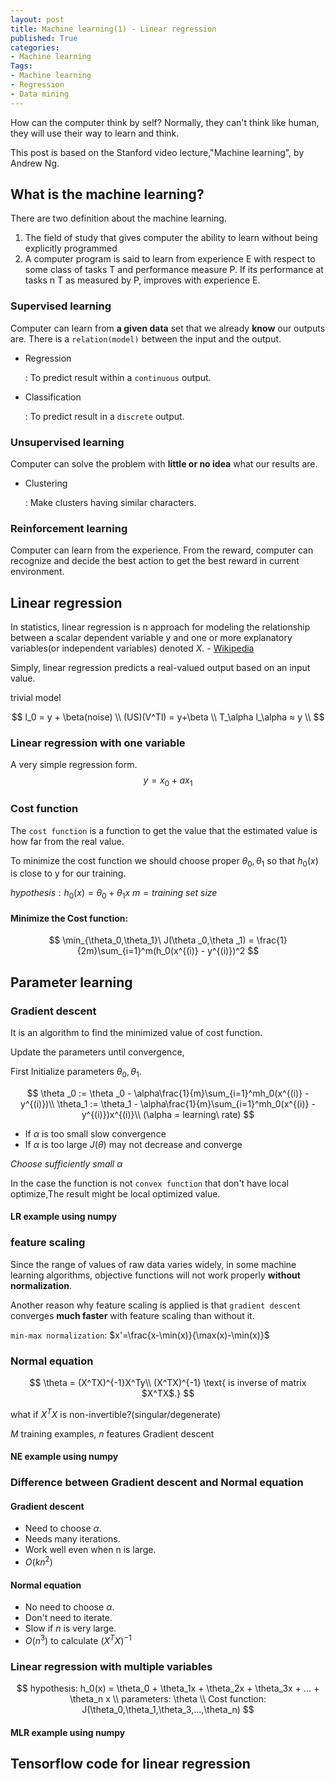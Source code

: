 ```yaml
---
layout: post
title: Machine learning(1) - Linear regression
published: True
categories:
- Machine learning
Tags:
- Machine learning
- Regression
- Data mining
---
```




How can the computer think by self? Normally, they can't think like human, they will use their way to learn and think.

This post is based on the Stanford video lecture,"Machine learning", by Andrew Ng.

<!--more-->



## What is the machine learning?

There are two definition about the machine learning.

1. The field of study that gives computer the ability to learn without being explicitly programmed
2. A computer program is said to learn from experience E with respect to some class of tasks T and performance measure P. If its performance at tasks n T as measured by P, improves with experience E.



### Supervised learning

Computer can learn from  **a given data** set that we already **know** our outputs are. There is a `relation(model)` between the input and the output.

- Regression

  : To predict result within a `continuous` output.

- Classification

  : To predict result in a `discrete` output.



### Unsupervised learning

Computer can solve the problem with **little or no idea** what our results are.

- Clustering

  : Make clusters having similar characters.



### Reinforcement learning

Computer can learn from the experience. From the reward, computer can recognize and decide the best action to get the best reward in current environment.



## Linear regression

In statistics, linear regression is n approach for modeling the relationship between a scalar dependent variable y and one or more explanatory variables(or independent variables) denoted $X$. - [Wikipedia][1]



Simply, linear regression predicts a real-valued output based on an input value.

trivial model

$$
l_0 = y + \beta(noise) \\
(US)(V^Tl) = y+\beta \\
T_\alpha l_\alpha ≈ y \\
$$



### Linear regression with one variable

A very simple regression form.
$$
y = x_0+ax_1
$$



### Cost function

The `cost function` is a function to get the value that the estimated value is how far from the real value.

To minimize the cost function we should choose proper $\theta_0,\theta_1$ so that $h_0(x)$ is close to y for our training.



$hypothesis: h_0(x) = \theta_0 + \theta_1x$
$m=training\ set\ size$



#### Minimize the Cost function:

$$
\min_{\theta_0,\theta_1}\ J(\theta
_0,\theta
_1) = \frac{1}{2m}\sum_{i=1}^m(h_0(x^{(i)} - y^{(i)})^2
$$



## Parameter learning



### Gradient descent

It is an algorithm to find the minimized value of cost function.



Update the parameters until convergence,

First Initialize parameters $\theta_0,\theta_1$.


$$
\theta
_0 := \theta
_0 - \alpha\frac{1}{m}\sum_{i=1}^mh_0(x^{(i)} - y^{(i)})\\
\theta_1 := \theta_1 - \alpha\frac{1}{m}\sum_{i=1}^mh_0(x^{(i)} - y^{(i)})x^{(i)}\\
(\alpha = learning\ rate)
$$



- If $\alpha$ is too small slow convergence
- If $\alpha$ is too large $J(\theta)$ may not decrease and converge

*Choose sufficiently small $\alpha$*



In the case the function is not `convex function` that don't have local optimize,The result might be local optimized value.



#### LR example using numpy

<script src="https://gist.github.com/Shephexd/e4d259394d557968a5bc8b6d8684f9b1.js?file=LR.py"></script>

<script src="https://gist.github.com/Shephexd/e4d259394d557968a5bc8b6d8684f9b1.js?file=LR.png"></script>

### feature scaling

Since the range of values of raw data varies widely, in some machine learning algorithms, objective functions will not work properly **without normalization**.

Another reason why feature scaling is applied is that `gradient descent` converges **much faster** with feature scaling than without it.



`min-max normalization`: $x'=\frac{x-\min(x)}{\max(x)-\min(x)}$





### Normal equation




$$
\theta = (X^TX)^{-1}X^Ty\\
(X^TX)^{-1} \text{ is inverse of matrix $X^TX$.}
$$

what if $X^TX$ is non-invertible?(singular/degenerate)



$M$ training examples, $n$ features Gradient descent



#### NE example using numpy

<script src="https://gist.github.com/Shephexd/e4d259394d557968a5bc8b6d8684f9b1.js?file=NE.py"></script>



### Difference between Gradient descent and Normal equation



#### Gradient descent

- Need to choose $\alpha$.
- Needs many iterations.
- Work well even when n is large.
- $O(kn^2)$



#### Normal equation

- No need to choose $\alpha$.
- Don't need to iterate.
- Slow if $n$ is very large.
- $O(n^3)$ to calculate $(X^TX)^{-1}$



### Linear regression with multiple variables

$$
hypothesis: h_0(x) = \theta_0 + \theta_1x + \theta_2x + \theta_3x + ... + \theta_n x
\\
parameters: \theta
\\
Cost function: J(\theta_0,\theta_1,\theta_3,...,\theta_n)
$$





#### MLR example using numpy

<script src="https://gist.github.com/Shephexd/e4d259394d557968a5bc8b6d8684f9b1.js?file=MLR.py"></script>



## Tensorflow code for linear regression



<script src="https://gist.github.com/Shephexd/0d00f3b4d9aff9f0a9d1b425b3a3c100.js?file=basic_tf_LR.py"></script>

[1]:	https://en.wikipedia.org/wiki/Linear_regression
